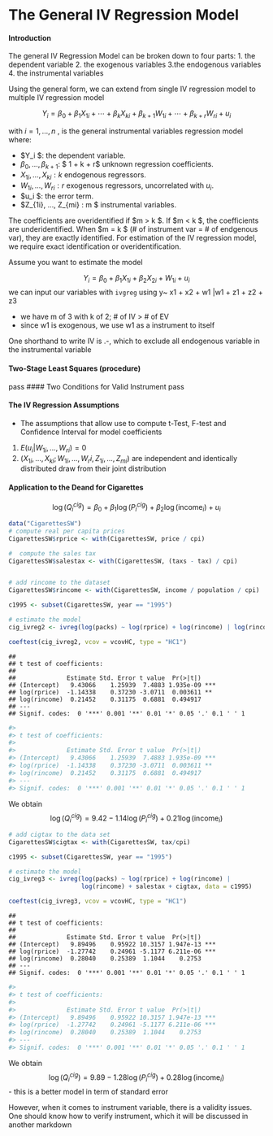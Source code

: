 The General IV Regression Model
================

#### Introduction

The general IV Regression Model can be broken down to four parts: 1. the
dependent variable 2. the exogenous variables 3.the endogenous variables
4. the instrumental variables

Using the general form, we can extend from single IV regression model to
multiple IV regression model

$$Y_i = \beta_0 + \beta_1 X_{1i} + \cdots + \beta_k X_{ki} + \beta_{k+1} W_{1i} + \cdots + \beta_{k+r} W_{ri} + u_i$$

with $i = 1,..., n$ , is the general instrumental variables regression
model where:

- \$Y_i \$: the dependent variable.
- $\beta_0, \ldots, \beta_{k+1}$: \$ 1 + k + r\$ unknown regression
  coefficients.
- $X_{1i}, ..., X_{ki}: k$ endogenous regressors.
- $W_{1i}, ..., W_{ri}: r$ exogenous regressors, uncorrelated with
  $u_i$.
- \$u_i \$: the error term.
- \$Z\_{1i}, …, Z\_{mi} : m \$ instrumental variables.

The coefficients are overidentified if \$m \> k \$. If \$m \< k \$, the
coefficients are underidentified. When \$m = k \$ (# of instrument var =
\# of endgenous var), they are exactly identified. For estimation of the
IV regression model, we require exact identification or
overidentification.

Assume you want to estimate the model

$$Y_i = \beta_0 + \beta_1 X_{1i} + \beta_2 X_{2i} + W_{1i} + u_i$$ we
can input our variables with `ivgreg` using y~ x1 + x2 + w1 \|w1 + z1 +
z2 + z3

- we have m of 3 with k of 2; \# of IV \> \# of EV
- since w1 is exogenous, we use w1 as a instrument to itself

One shorthand to write IV is .-, which to exclude all endogenous
variable in the instrumental variable

#### Two-Stage Least Squares (procedure)

pass \#### Two Conditions for Valid Instrument pass

#### The IV Regression Assumptions

- The assumptions that allow use to compute t-Test, F-test and
  Confidence Interval for model coefficients

1.  $E(u_i|W_{1i},...,W_{ri}) = 0$
2.  $(X_{1i}, ..., X_{ki}; W_{1i}, ..., W_r{i}, Z_{1i},..., Z_{mi})$ are
    independent and identically distributed draw from their joint
    distribution

#### Application to the Deand for Cigarettes

$$\log(Q^{cig}_{i}) = \beta_0 + \beta_1 \log(P^{cig}_{i}) + \beta_2 \log(\text{income}_i)+u_i$$

``` r
data("CigarettesSW")
# compute real per capita prices
CigarettesSW$rprice <- with(CigarettesSW, price / cpi)

#  compute the sales tax
CigarettesSW$salestax <- with(CigarettesSW, (taxs - tax) / cpi)


# add rincome to the dataset
CigarettesSW$rincome <- with(CigarettesSW, income / population / cpi)

c1995 <- subset(CigarettesSW, year == "1995")

# estimate the model
cig_ivreg2 <- ivreg(log(packs) ~ log(rprice) + log(rincome) | log(rincome) + salestax, data = c1995)

coeftest(cig_ivreg2, vcov = vcovHC, type = "HC1")
```

    ## 
    ## t test of coefficients:
    ## 
    ##              Estimate Std. Error t value  Pr(>|t|)    
    ## (Intercept)   9.43066    1.25939  7.4883 1.935e-09 ***
    ## log(rprice)  -1.14338    0.37230 -3.0711  0.003611 ** 
    ## log(rincome)  0.21452    0.31175  0.6881  0.494917    
    ## ---
    ## Signif. codes:  0 '***' 0.001 '**' 0.01 '*' 0.05 '.' 0.1 ' ' 1

``` r
#> 
#> t test of coefficients:
#> 
#>              Estimate Std. Error t value  Pr(>|t|)    
#> (Intercept)   9.43066    1.25939  7.4883 1.935e-09 ***
#> log(rprice)  -1.14338    0.37230 -3.0711  0.003611 ** 
#> log(rincome)  0.21452    0.31175  0.6881  0.494917    
#> ---
#> Signif. codes:  0 '***' 0.001 '**' 0.01 '*' 0.05 '.' 0.1 ' ' 1
```

We obtain
$$\log(Q^{cig}_{i}) = 9.42 - 1.14 \log(P^{cig}_{i}) + 0.21 \log(\text{income}_i)$$

``` r
# add cigtax to the data set
CigarettesSW$cigtax <- with(CigarettesSW, tax/cpi)

c1995 <- subset(CigarettesSW, year == "1995")

# estimate the model
cig_ivreg3 <- ivreg(log(packs) ~ log(rprice) + log(rincome) | 
                    log(rincome) + salestax + cigtax, data = c1995)

coeftest(cig_ivreg3, vcov = vcovHC, type = "HC1")
```

    ## 
    ## t test of coefficients:
    ## 
    ##              Estimate Std. Error t value  Pr(>|t|)    
    ## (Intercept)   9.89496    0.95922 10.3157 1.947e-13 ***
    ## log(rprice)  -1.27742    0.24961 -5.1177 6.211e-06 ***
    ## log(rincome)  0.28040    0.25389  1.1044    0.2753    
    ## ---
    ## Signif. codes:  0 '***' 0.001 '**' 0.01 '*' 0.05 '.' 0.1 ' ' 1

``` r
#> 
#> t test of coefficients:
#> 
#>              Estimate Std. Error t value  Pr(>|t|)    
#> (Intercept)   9.89496    0.95922 10.3157 1.947e-13 ***
#> log(rprice)  -1.27742    0.24961 -5.1177 6.211e-06 ***
#> log(rincome)  0.28040    0.25389  1.1044    0.2753    
#> ---
#> Signif. codes:  0 '***' 0.001 '**' 0.01 '*' 0.05 '.' 0.1 ' ' 1
```

We obtain
$$\log(Q^{cig}_{i}) = 9.89 - 1.28 \log(P^{cig}_{i}) + 0.28 \log(\text{income}_i)$$ -
this is a better model in term of standard error

However, when it comes to instrument variable, there is a validity
issues. One should know how to verify instrument, which it will be
discussed in another markdown

